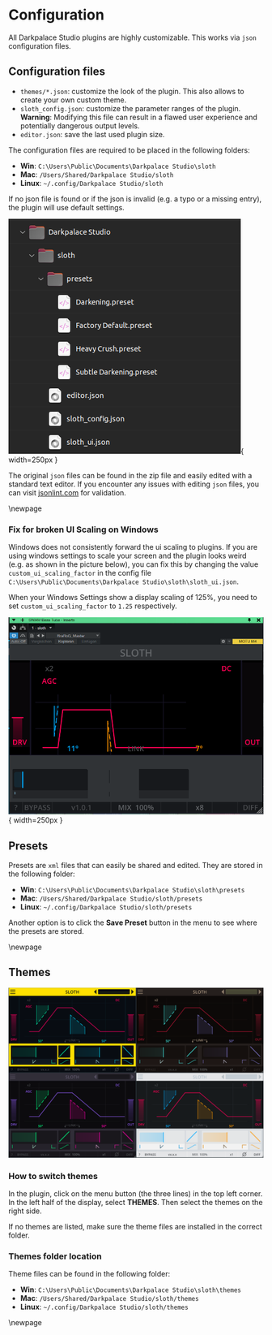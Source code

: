 # Configuration

All Darkpalace Studio plugins are highly customizable. This works via `json` configuration files.

## Configuration files

- `themes/*.json`: customize the look of the plugin. This also allows to create your own custom theme.
- `sloth_config.json`: customize the parameter ranges of the plugin. **Warning**: Modifying this file can result in a
  flawed user experience and potentially dangerous output levels.
- `editor.json`: save the last used plugin size.

The configuration files are required to be placed in the following folders:

- **Win**: `C:\Users\Public\Documents\Darkpalace Studio\sloth`
- **Mac**: `/Users/Shared/Darkpalace Studio/sloth`
- **Linux**: `~/.config/Darkpalace Studio/sloth`

If no json file is found or if the json is invalid (e.g. a typo or a missing entry), the plugin will use default
settings.

![Folder Structure](assets/config_folder_structure.png){ width=250px }

The original `json` files can be found in the zip file and easily edited with a standard text editor.
If you encounter any issues with editing `json` files, you can visit [jsonlint.com](https://jsonlint.com/) for
validation.

\newpage

### Fix for broken UI Scaling on Windows

Windows does not consistently forward the ui scaling to plugins.
If you are using windows settings to scale your screen and the plugin looks weird (e.g. as shown in the picture below),
you can fix this by changing the value `custom_ui_scaling_factor` in the config
file `C:\Users\Public\Documents\Darkpalace Studio\sloth\sloth_ui.json`.

When your Windows Settings show a display scaling of 125%, you need to set `custom_ui_scaling_factor` to `1.25`
respectively.

![Sloth when scaling is not reported correctly](assets/sloth_broken_scaling.png){ width=250px }

## Presets

Presets are `xml` files that can easily be shared and edited.
They are stored in the following folder:

- **Win**: `C:\Users\Public\Documents\Darkpalace Studio\sloth\presets`
- **Mac**: `/Users/Shared/Darkpalace Studio/sloth/presets`
- **Linux**: `~/.config/Darkpalace Studio/sloth/presets`

Another option is to click the **Save Preset** button in the menu to see where the presets are stored.

\newpage

## Themes

![Selection of different Themes](assets/themes/combined.png)

### How to switch themes

In the plugin, click on the menu button (the three lines) in the top left corner.
In the left half of the display, select **THEMES**. Then select the themes on the right side.

If no themes are listed, make sure the theme files are installed in the correct folder.

### Themes folder location

Theme files can be found in the following folder:

- **Win**: `C:\Users\Public\Documents\Darkpalace Studio\sloth\themes`
- **Mac**: `/Users/Shared/Darkpalace Studio/sloth/themes`
- **Linux**: `~/.config/Darkpalace Studio/sloth/themes`

\newpage
